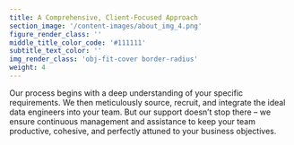 ```yaml
---
title: A Comprehensive, Client-Focused Approach
section_image: '/content-images/about_img_4.png'
figure_render_class: ''
middle_title_color_code: '#111111'
subtitle_text_color: ''
img_render_class: 'obj-fit-cover border-radius'
weight: 4
---
```


Our process begins with a deep understanding of your specific requirements. 
We then meticulously source, recruit, and integrate the ideal data engineers into your team. 
But our support doesn’t stop there – we ensure continuous management and assistance to keep your team productive,
cohesive, and perfectly attuned to your business objectives.